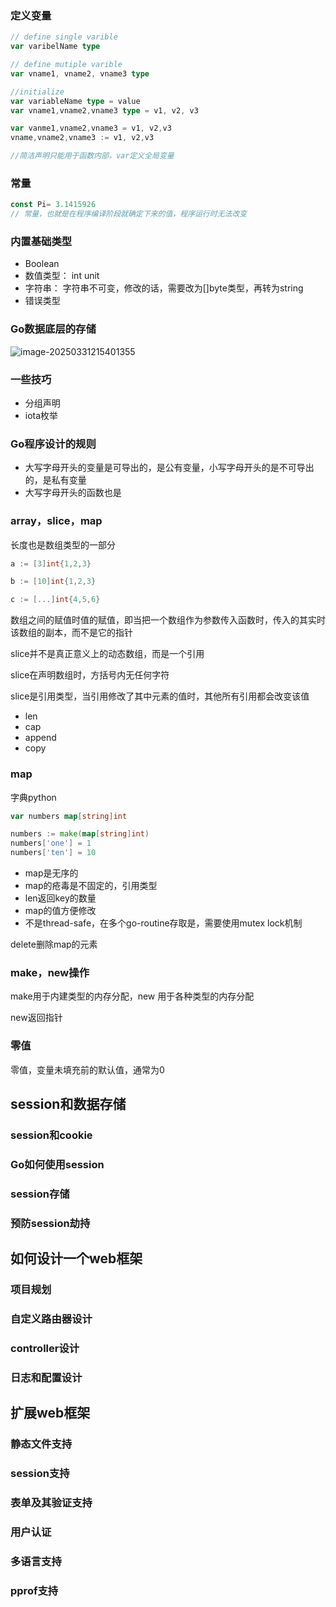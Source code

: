 ### 定义变量

```go
// define single varible
var varibelName type

// define mutiple varible
var vname1, vname2, vname3 type

//initialize
var variableName type = value
var vname1,vname2,vname3 type = v1, v2, v3

var vanme1,vname2,vname3 = v1, v2,v3
vname,vname2,vname3 := v1, v2,v3

//简洁声明只能用于函数内部，var定义全局变量
```



### 常量

```go
const Pi= 3.1415926
// 常量，也就是在程序编译阶段就确定下来的值，程序运行时无法改变
```

### 内置基础类型

- Boolean
- 数值类型： int unit
- 字符串： 字符串不可变，修改的话，需要改为[]byte类型，再转为string
- 错误类型



### Go数据底层的存储

![image-20250331215401355](https://raw.githubusercontent.com/JoeyXXia/MyPictureData/main/image-20250331215401355.png)

### 一些技巧

- 分组声明
- iota枚举

### Go程序设计的规则

- 大写字母开头的变量是可导出的，是公有变量，小写字母开头的是不可导出的，是私有变量
- 大写字母开头的函数也是



### array，slice，map

长度也是数组类型的一部分

```go
a := [3]int{1,2,3}

b := [10]int{1,2,3}

c := [...]int{4,5,6}

```

数组之间的赋值时值的赋值，即当把一个数组作为参数传入函数时，传入的其实时该数组的副本，而不是它的指针

slice并不是真正意义上的动态数组，而是一个引用

slice在声明数组时，方括号内无任何字符

slice是引用类型，当引用修改了其中元素的值时，其他所有引用都会改变该值

- len
- cap
- append
- copy



### map

字典python

```go
var numbers map[string]int

numbers := make(map[string]int)
numbers['one'] = 1
numbers['ten'] = 10
```

- map是无序的
- map的疮毒是不固定的，引用类型
- len返回key的数量
- map的值方便修改
- 不是thread-safe，在多个go-routine存取是，需要使用mutex lock机制

delete删除map的元素

### make，new操作

make用于内建类型的内存分配，new 用于各种类型的内存分配

new返回指针



### 零值

零值，变量未填充前的默认值，通常为0





## session和数据存储

### session和cookie

### Go如何使用session

### session存储

### 预防session劫持





## 如何设计一个web框架

### 项目规划

### 自定义路由器设计

### controller设计

### 日志和配置设计

## 

## 扩展web框架

### 静态文件支持

### session支持

### 表单及其验证支持

### 用户认证

### 多语言支持

### pprof支持



























